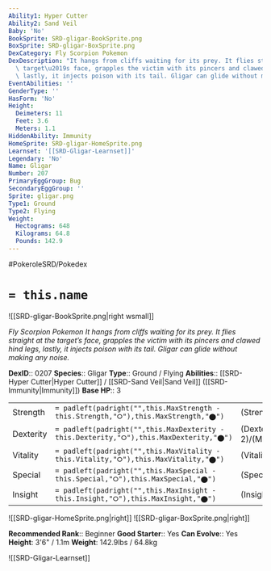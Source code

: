 ```yaml
---
Ability1: Hyper Cutter
Ability2: Sand Veil
Baby: 'No'
BookSprite: SRD-gligar-BookSprite.png
BoxSprite: SRD-gligar-BoxSprite.png
DexCategory: Fly Scorpion Pokemon
DexDescription: "It hangs from cliffs waiting for its prey. It flies straight at the\
  \ target\u2019s face, grapples the victim with its pincers and clawed hind legs,\
  \ lastly, it injects poison with its tail. Gligar can glide without making any noise."
EventAbilities: ''
GenderType: ''
HasForm: 'No'
Height:
  Deimeters: 11
  Feet: 3.6
  Meters: 1.1
HiddenAbility: Immunity
HomeSprite: SRD-gligar-HomeSprite.png
Learnset: '[[SRD-Gligar-Learnset]]'
Legendary: 'No'
Name: Gligar
Number: 207
PrimaryEggGroup: Bug
SecondaryEggGroup: ''
Sprite: gligar.png
Type1: Ground
Type2: Flying
Weight:
  Hectograms: 648
  Kilograms: 64.8
  Pounds: 142.9
---
```


#PokeroleSRD/Pokedex

# `= this.name`

![[SRD-gligar-BookSprite.png|right wsmall]]

*Fly Scorpion Pokemon*
*It hangs from cliffs waiting for its prey. It flies straight at the target’s face, grapples the victim with its pincers and clawed hind legs, lastly, it injects poison with its tail. Gligar can glide without making any noise.*

**DexID**:: 0207
**Species**:: Gligar
**Type**:: Ground / Flying
**Abilities**:: [[SRD-Hyper Cutter|Hyper Cutter]] / [[SRD-Sand Veil|Sand Veil]] ([[SRD-Immunity|Immunity]])
**Base HP**:: 3

|           |                                                                                        |                                          |
| --------- | -------------------------------------------------------------------------------------- | ---------------------------------------- |
| Strength  | `= padleft(padright("",this.MaxStrength - this.Strength,"⭘"),this.MaxStrength,"⬤")`    | (Strength::2)/(MaxStrength::5)   |
| Dexterity | `= padleft(padright("",this.MaxDexterity - this.Dexterity,"⭘"),this.MaxDexterity,"⬤")` | (Dexterity:: 2)/(MaxDexterity::5) |
| Vitality  | `= padleft(padright("",this.MaxVitality - this.Vitality,"⭘"),this.MaxVitality,"⬤")`    | (Vitality::3)/(MaxVitality::6)   |
| Special   | `= padleft(padright("",this.MaxSpecial - this.Special,"⭘"),this.MaxSpecial,"⬤")`       | (Special::1)/(MaxSpecial::3)     |
| Insight   | `= padleft(padright("",this.MaxInsight - this.Insight,"⭘"),this.MaxInsight,"⬤")`       | (Insight::2)/(MaxInsight::4)     |

![[SRD-gligar-HomeSprite.png|right]]
![[SRD-gligar-BoxSprite.png|right]]

**Recommended Rank**:: Beginner
**Good Starter**:: Yes
**Can Evolve**:: Yes
**Height**: 3'6" / 1.1m
**Weight**: 142.9lbs / 64.8kg

![[SRD-Gligar-Learnset]]